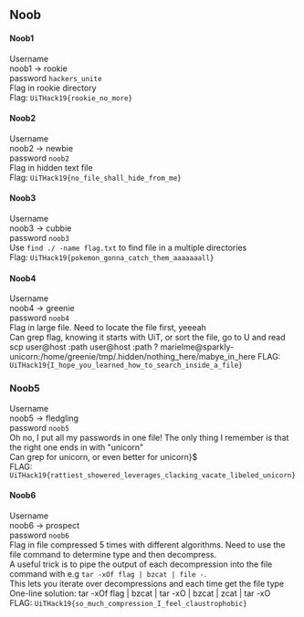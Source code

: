 ## Noob


#### Noob1
Username <br>
noob1 -> rookie <br> 
password `hackers_unite` <br> 
Flag in rookie directory <br> 
Flag: `UiTHack19{rookie_no_more}`

#### Noob2
Username <br> 
noob2 -> newbie <br> 
password `noob2` <br> 
Flag in hidden text file <br> 
Flag: `UiTHack19{no_file_shall_hide_from_me}`

#### Noob3
Username <br> 
noob3 -> cubbie <br> 
password `noob3` <br> 
Use `find ./ -name flag.txt` to find file in a multiple directories  <br> 
Flag: `UiTHack19{pokemon_gonna_catch_them_aaaaaaall}` 

#### Noob4
Username <br> 
noob4 -> greenie <br> 
password `noob4` <br> 
Flag in large file. Need to locate the file first, yeeeah <br> 
Can grep flag, knowing it starts with UiT, or sort the file, go to U and read <br> 
scp user@host :path user@host :path ?
marielme@sparkly-unicorn:/home/greenie/tmp/.hidden/nothing_here/mabye_in_here
FLAG: `UiTHack19{I_hope_you_learned_how_to_search_inside_a_file}`

### Noob5
Username <br> 
noob5 -> fledgling <br> 
password `noob5` <br> 
Oh no, I put all my passwords in one file! The only thing I remember is that the right one ends in with "unicorn" <br>
Can grep for unicorn, or even better for unicorn}$ <br>
FLAG: `UiTHack19{rattiest_showered_leverages_clacking_vacate_libeled_unicorn}`

#### Noob6
Username <br> 
noob6 -> prospect <br> 
password `noob6` <br> 
Flag in file compressed 5 times with different algorithms. Need to use the file command to determine type and then decompress. <br>
A useful trick is to pipe the output of each decompression into the file command with e.g `tar -xOf flag | bzcat | file -`. <br>
This lets you iterate over decompressions and each time get the file type <br>
One-line solution: tar -xOf flag | bzcat | tar -xO | bzcat | zcat | tar -xO <br>
FLAG: `UiTHack19{so_much_compression_I_feel_claustrophobic}`
